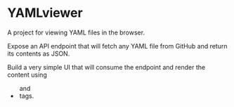 # YAMLviewer
A project for viewing YAML files in the browser.

Expose an API endpoint that will fetch any YAML file from GitHub and return its contents as JSON.

Build a very simple UI that will consume the endpoint and render the content using <ul>​ and ​<li>​ tags.
